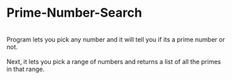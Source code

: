 # Prime-Number-Search
<br>Program lets you pick any number and it will tell you if its a prime number or not.</br> 
<br>Next, it lets you pick a range of numbers and returns a list of all the primes in that range.</br>
